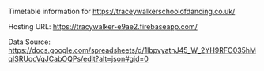 Timetable information for https://traceywalkerschoolofdancing.co.uk/

Hosting URL: https://tracywalker-e9ae2.firebaseapp.com/

Data Source: https://docs.google.com/spreadsheets/d/1lbpvyatnJ45_W_2YH9RFO035hMqISRUqcVqJCabOQPs/edit?alt=json#gid=0
